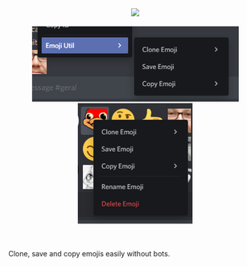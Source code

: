 <div align="center">
<img src="https://github-readme-stats.vercel.app/api/pin/?username=A-User-s-Discord-Plugins&repo=emoji-util&theme=tokyonight&hide_border=true"/>
<br /><br />
<img src="screenshots/prev-1.png"/>
<br />
<img src="screenshots/prev-2.png"/>
<br /><br /><br />
</div>

Clone, save and copy emojis easily without bots.